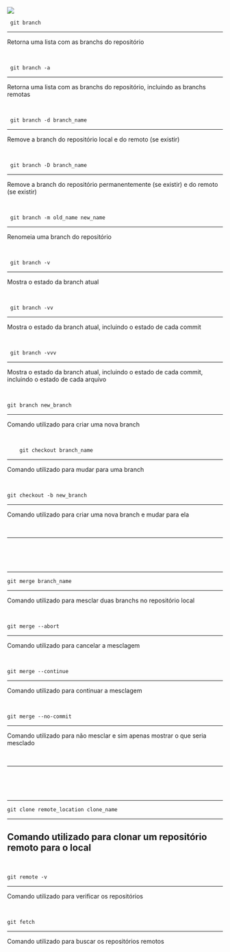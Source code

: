 ![](https://content.codecademy.com/courses/learn-git/git-diagram-1.svg)

     git branch
 - - -
 
 Retorna uma lista com as branchs do repositório
 
 <br>
 
     git branch -a
 - - -
 
 Retorna uma lista com as branchs do repositório, incluindo as branchs remotas
 
 <br>
 
     git branch -d branch_name
 - - -
 
 Remove a branch do repositório local e do remoto (se existir)
 
 <br>
 
     git branch -D branch_name
 - - -
 
 Remove a branch do repositório permanentemente (se existir) e do remoto (se existir)
 
 <br>
 
     git branch -m old_name new_name
 - - -
 
 Renomeia uma branch do repositório
 
 <br>
 
     git branch -v
 - - -
 
 Mostra o estado da branch atual
 
 <br>
 
     git branch -vv
 - - -
 
 Mostra o estado da branch atual, incluindo o estado de cada commit
 
 <br>
 
     git branch -vvv
 - - -
 
 Mostra o estado da branch atual, incluindo o estado de cada commit, incluindo o estado de cada arquivo

<br>

    git branch new_branch
---
Comando utilizado para criar uma nova branch

<br>

        git checkout branch_name
---
Comando utilizado para mudar para uma branch

<br>

    git checkout -b new_branch
---
Comando utilizado para criar uma nova branch e mudar para ela

<br>

_______________________________________________________________________________________________________________
<br>
<br>
<br>

_______________________________________________________________________________________________________________

    git merge branch_name
---
Comando utilizado para mesclar duas branchs no repositório local 

<br>

    git merge --abort
---
Comando utilizado para cancelar a mesclagem

<br>

    git merge --continue
---
Comando utilizado para continuar a mesclagem

<br>

    git merge --no-commit
---
Comando utilizado para não mesclar e sim apenas mostrar o que seria mesclado

<br>

_______________________________________________________________________________________________________________
<br>
<br>
<br>

_______________________________________________________________________________________________________________

    git clone remote_location clone_name
---
## Comando utilizado para clonar um repositório remoto para o local 

<br>

    git remote -v
---
Comando utilizado para verificar os repositórios 

<br>

    git fetch
---
Comando utilizado para buscar os repositórios remotos   